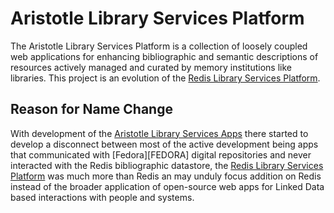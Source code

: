 [ALSP]: https://github.com/jermnelson/aristotle-library-apps
[RLSP]: https://github.com/jermnelson/redis-library-services-platform

Aristotle Library Services Platform
===================================

The Aristotle Library Services Platform is a collection of loosely coupled web applications 
for enhancing bibliographic and semantic descriptions of resources actively managed 
and curated by memory institutions like libraries. This project is an evolution of 
the [Redis Library Services Platform][RLSP].

## Reason for Name Change
With development of the [Aristotle Library Services Apps][ALSP] there started to develop
a disconnect between most of the active development being apps that communicated with 
[Fedora][FEDORA] digital repositories and never interacted with the Redis bibliographic
datastore, the [Redis Library Services Platform][RLSP] was much more than Redis an may
unduly focus addition on Redis instead of the broader application of open-source 
web apps for Linked Data based interactions with people and systems. 
